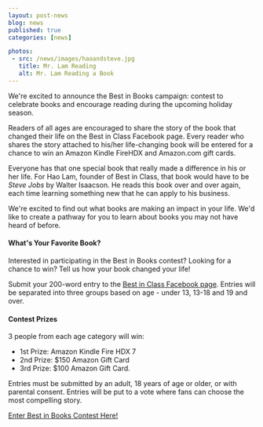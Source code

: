 ```yaml
---
layout: post-news
blog: news
published: true
categories: [news]

photos:
 - src: /news/images/haoandsteve.jpg
   title: Mr. Lam Reading
   alt: Mr. Lam Reading a Book
---
```


We're excited to announce the Best in Books campaign: contest to celebrate books and encourage reading during the upcoming holiday season. 

Readers of all ages are encouraged to share the story of the book that changed their life on the Best in Class Facebook page. Every reader who shares the story attached to his/her life-changing book will be entered for a chance to win an Amazon Kindle FireHDX and Amazon.com gift cards.

<!--more-->

Everyone has that one special book that really made a difference in his or her life. For Hao Lam, founder of Best in Class, that book would have to be *Steve Jobs* by Walter Isaacson. He reads this book over and over again, each time learning something new that he can apply to his business. 

We're excited to find out what books are making an impact in your life. We'd like to create a pathway for you to learn about books you may not have heard of before.

#### What's Your Favorite Book?
Interested in participating in the Best in Books contest? Looking for a chance to win? Tell us how your book changed your life!

Submit your 200-word entry to the [Best in Class Facebook page](https://www.facebook.com/BestInClassEducationCenter). Entries will be separated into three groups based on age - under 13, 13-18 and 19 and over.

#### Contest Prizes
3 people from each age category will win: 

* 1st Prize: Amazon Kindle Fire HDX 7
* 2nd Prize: $150 Amazon Gift Card
* 3rd Prize: $100 Amazon Gift Card.

Entries must be submitted by an adult, 18 years of age or older, or with parental consent.
Entries will be put to a vote where fans can choose the most compelling story.

[Enter Best in Books Contest Here!](http://a.pgtb.me/ljdr9v)

